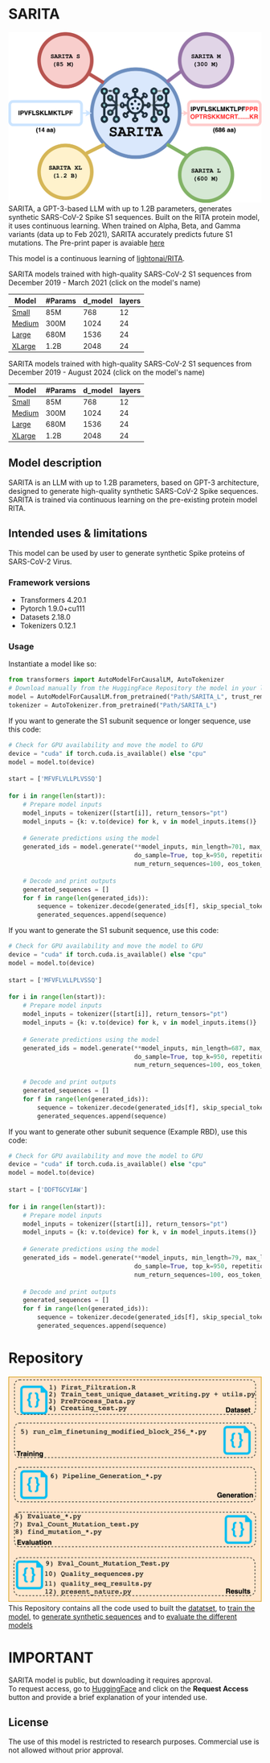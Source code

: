# SARITA
![Symbol](Symbol.png)
SARITA, a GPT-3-based LLM with up to 1.2B parameters, generates synthetic SARS-CoV-2 Spike S1 sequences. Built on the RITA protein model, it uses continuous learning. When trained on Alpha, Beta, and Gamma variants (data up to Feb 2021), SARITA accurately predicts future S1 mutations. The Pre-print paper is avaiable [here](https://www.biorxiv.org/content/10.1101/2024.12.10.627777v1)

This model is a continuous learning of [lightonai/RITA](https://huggingface.co/lightonai).

SARITA models trained with high-quality SARS-CoV-2 S1 sequences from December 2019 - March 2021 (click on the model's name)

Model | #Params | d_model | layers 
--- | --- | --- | --- | 
[Small](https://huggingface.co/SimoRancati/SARITA_S) | 85M  | 768 | 12 
[Medium](https://huggingface.co/SimoRancati/SARITA_M) | 300M | 1024 | 24 
[Large](https://huggingface.co/SimoRancati/SARITA_L)| 680M | 1536 | 24 
[XLarge](https://huggingface.co/SimoRancati/SARITA_XL)| 1.2B | 2048 | 24 


SARITA models trained with high-quality SARS-CoV-2 S1 sequences from December 2019 - August 2024 (click on the model's name)

Model | #Params | d_model | layers 
--- | --- | --- | --- | 
[Small](https://huggingface.co/SimoRancati/SARITA_S.0.1) | 85M  | 768 | 12 
[Medium](https://huggingface.co/SimoRancati/SARITA_M.0.1) | 300M | 1024 | 24 
[Large](https://huggingface.co/SimoRancati/SARITA_L.0.1)| 680M | 1536 | 24 
[XLarge]((https://huggingface.co/SimoRancati/SARITA_XL.0.1))| 1.2B | 2048 | 24 


## Model description

SARITA is an LLM with up to 1.2B parameters, based on GPT-3 architecture, designed to generate high-quality synthetic SARS-CoV-2 Spike sequences. 
SARITA is trained via continuous learning on the pre-existing protein model RITA.

## Intended uses & limitations

This model can be used by user to generate synthetic Spike proteins of SARS-CoV-2 Virus. 

### Framework versions

- Transformers 4.20.1
- Pytorch 1.9.0+cu111
- Datasets 2.18.0
- Tokenizers 0.12.1


### Usage 
Instantiate a model like so:
``` python
from transformers import AutoModelForCausalLM, AutoTokenizer
# Download manually from the HuggingFace Repository the model in your local environment
model = AutoModelForCausalLM.from_pretrained("Path/SARITA_L", trust_remote_code=True)
tokenizer = AutoTokenizer.from_pretrained("Path/SARITA_L")
```
If you want to generate the S1 subunit sequence or longer sequence, use this code:
``` python
# Check for GPU availability and move the model to GPU
device = "cuda" if torch.cuda.is_available() else "cpu"
model = model.to(device)

start = ['MFVFLVLLPLVSSQ']

for i in range(len(start)):
    # Prepare model inputs
    model_inputs = tokenizer([start[i]], return_tensors="pt")
    model_inputs = {k: v.to(device) for k, v in model_inputs.items()}

    # Generate predictions using the model
    generated_ids = model.generate(**model_inputs, min_length=701, max_length=701,
                                   do_sample=True, top_k=950, repetition_penalty=1.2,
                                   num_return_sequences=100, eos_token_id=2, truncation=True)

    # Decode and print outputs
    generated_sequences = []
    for f in range(len(generated_ids)):
        sequence = tokenizer.decode(generated_ids[f], skip_special_tokens=True).replace(' ', '')
        generated_sequences.append(sequence)
```
If you want to generate the S1 subunit sequence, use this code:
``` python
# Check for GPU availability and move the model to GPU
device = "cuda" if torch.cuda.is_available() else "cpu"
model = model.to(device)

start = ['MFVFLVLLPLVSSQ']

for i in range(len(start)):
    # Prepare model inputs
    model_inputs = tokenizer([start[i]], return_tensors="pt")
    model_inputs = {k: v.to(device) for k, v in model_inputs.items()}

    # Generate predictions using the model
    generated_ids = model.generate(**model_inputs, min_length=687, max_length=687,
                                   do_sample=True, top_k=950, repetition_penalty=1.2,
                                   num_return_sequences=100, eos_token_id=2, truncation=True)

    # Decode and print outputs
    generated_sequences = []
    for f in range(len(generated_ids)):
        sequence = tokenizer.decode(generated_ids[f], skip_special_tokens=True).replace(' ', '')
        generated_sequences.append(sequence)
```
If you want to generate other subunit sequence (Example RBD), use this code:
``` python
# Check for GPU availability and move the model to GPU
device = "cuda" if torch.cuda.is_available() else "cpu"
model = model.to(device)

start = ['DDFTGCVIAW']

for i in range(len(start)):
    # Prepare model inputs
    model_inputs = tokenizer([start[i]], return_tensors="pt")
    model_inputs = {k: v.to(device) for k, v in model_inputs.items()}

    # Generate predictions using the model
    generated_ids = model.generate(**model_inputs, min_length=79, max_length=79,
                                   do_sample=True, top_k=950, repetition_penalty=1.2,
                                   num_return_sequences=100, eos_token_id=2, truncation=True)

    # Decode and print outputs
    generated_sequences = []
    for f in range(len(generated_ids)):
        sequence = tokenizer.decode(generated_ids[f], skip_special_tokens=True).replace(' ', '')
        generated_sequences.append(sequence)
```
# Repository
![Symbol](PipeLineCodici.png)
This Repository contains all the code used to built the [datatset](/Dataset), to [train the model](/Training), to [generate synthetic sequences](/Generation) and to [evaluate the different models](/Evaluation)

# IMPORTANT 
SARITA model is public, but downloading it requires approval.  
To request access, go to [HuggingFace](https://huggingface.co/SimoRancati/SARITA) and click on the **Request Access** button and provide a brief explanation of your intended use.

## License
The use of this model is restricted to research purposes. Commercial use is not allowed without prior approval.
